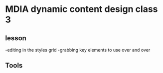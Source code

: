# MDIA dynamic content design class 3

## lesson 
-editing in the styles grid
-grabbing key elements to use over and over

## Tools